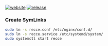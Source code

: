 [![website](https://img.shields.io/website?url=https://www.aneur.info)](https://www.aneur.info/recce)
[![release](https://img.shields.io/github/v/release/aneurinsmith/Recce?include_prereleases)](https://github.com/aneurinsmith/Recce/releases/latest)

### Create SymLinks

```bash
sudo ln -s recce.conf /etc/nginx/conf.d/
sudo ln -s recce.service /etc/systemd/system/
sudo systemctl start recce
```
